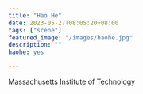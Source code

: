 ```yaml
---
title: "Hao He"
date: 2023-05-27T08:05:20+08:00
tags: ["scene"]
featured_image: "/images/haohe.jpg"
description: ""
haohe: yes

---
```


Massachusetts Institute of Technology
